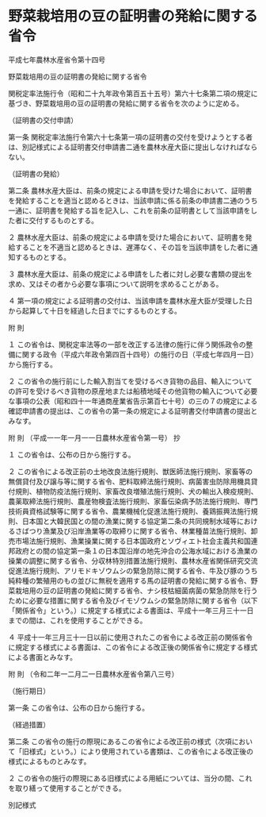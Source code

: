 # 野菜栽培用の豆の証明書の発給に関する省令

平成七年農林水産省令第十四号

野菜栽培用の豆の証明書の発給に関する省令

関税定率法施行令（昭和二十九年政令第百五十五号）第六十七条第二項の規定に基づき、野菜栽培用の豆の証明書の発給に関する省令を次のように定める。

（証明書の交付申請）

第一条 関税定率法施行令第六十七条第一項の証明書の交付を受けようとする者は、別記様式による証明書交付申請書二通を農林水産大臣に提出しなければならない。

（証明書の発給）

第二条 農林水産大臣は、前条の規定による申請を受けた場合において、証明書を発給することを適当と認めるときは、当該申請に係る前条の申請書二通のうち一通に、証明書を発給する旨を記入し、これを前条の証明書として当該申請をした者に交付するものとする。

２ 農林水産大臣は、前条の規定による申請を受けた場合において、証明書を発給することを不適当と認めるときは、遅滞なく、その旨を当該申請をした者に通知するものとする。

３ 農林水産大臣は、前条の規定による申請をした者に対し必要な書類の提出を求め、又はその者から必要な事項について説明を求めることがある。

４ 第一項の規定による証明書の交付は、当該申請を農林水産大臣が受理した日から起算して十日を経過した日までにするものとする。

附 則

１ この省令は、関税定率法等の一部を改正する法律の施行に伴う関係政令の整備に関する政令（平成六年政令第四百十四号）の施行の日（平成七年四月一日）から施行する。

２ この省令の施行前にした輸入割当てを受けるべき貨物の品目、輸入についての許可を受けるべき貨物の原産地または船積地域その他貨物の輸入について必要な事項の公表（昭和四十一年通商産業省告示第百七十号）の三の７の規定による確認申請書の提出は、この省令の第一条の規定による証明書交付申請書の提出とみなす。

附 則 （平成一一年一月一一日農林水産省令第一号） 抄

１ この省令は、公布の日から施行する。

２ この省令による改正前の土地改良法施行規則、獣医師法施行規則、家畜等の無償貸付及び譲与等に関する省令、肥料取締法施行規則、病菌害虫防除用機具貸付規則、植物防疫法施行規則、家畜改良増殖法施行規則、犬の輸出入検疫規則、農薬取締法施行規則、農産物検査法施行規則、家畜伝染病予防法施行規則、専門技術員資格試験等に関する省令、農業機械化促進法施行規則、養鶏振興法施行規則、日本国と大韓民国との間の漁業に関する協定第二条の共同規制水域等におけるさばつり漁業及び沿岸漁業等の取締りに関する省令、林業種苗法施行規則、卸売市場法施行規則、漁業操業に関する日本国政府とソヴィエト社会主義共和国連邦政府との間の協定第一条１の日本国沿岸の地先沖合の公海水域における漁業の操業の調整に関する省令、分収林特別措置法施行規則、農林水産省関係研究交流促進法施行規則、アリモドキゾウムシの緊急防除に関する省令、牛及び豚のうち純粋種の繁殖用のもの並びに無税を適用する馬の証明書の発給に関する省令、野菜栽培用の豆の証明書の発給に関する省令、ナシ枝枯細菌病菌の緊急防除を行うために必要な措置に関する省令及びイモゾウムシの緊急防除に関する省令（以下「関係省令」という。）に規定する様式による書面は、平成十一年三月三十一日までの間は、これを使用することができる。

４ 平成十一年三月三十一日以前に使用されたこの省令による改正前の関係省令に規定する様式による書面は、この省令による改正後の関係省令に規定する様式による書面とみなす。

附 則 （令和二年一二月二一日農林水産省令第八三号）

（施行期日）

第一条 この省令は、公布の日から施行する。

（経過措置）

第二条 この省令の施行の際現にあるこの省令による改正前の様式（次項において「旧様式」という。）により使用されている書類は、この省令による改正後の様式によるものとみなす。

２ この省令の施行の際現にある旧様式による用紙については、当分の間、これを取り繕って使用することができる。

別記様式

[](/./pict/2FH00000050734.pdf)
